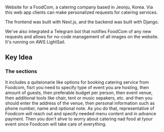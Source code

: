Website for a FoodCom, a catering company based in Jeonju, Korea. Via this web app clients can make personalized requests for catering services. 

The frontend was built with Next.js, and the backend was built with Django. 

We've also integrated a Telegram bot that notifies FoodCom of any new requests and allows for no-code management of all images on the website. It's running on AWS LightSail.

## Key Idea

### The sections 

It includes a quiteionarie like options for booking catering service from Foodcom, fisrt you need to specify type of event you are hosting, 
then amount of guests, then preferable budget per person, then event venue, then additional tools like chair, tent or music sepakers, etc. and then you should enter the address of the venue, then personal information such as phone number, name and optional note. As you do that, representative of Foodcom will reach out and specify needed menu content and in advance payment. Then you don't ahve to worry about 
catering nad food at tyour event since Foodcom will take care of everything. 
